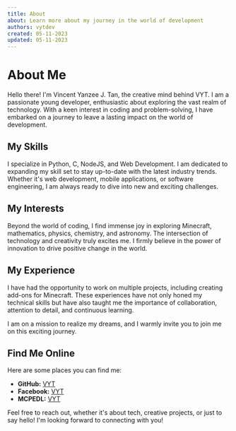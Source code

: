 ```yaml
---
title: About
about: Learn more about my journey in the world of development
authors: vytdev
created: 05-11-2023
updated: 05-11-2023
---
```


# About Me

Hello there! I'm Vincent Yanzee J. Tan, the creative mind behind VYT. I am a passionate young
developer, enthusiastic about exploring the vast realm of technology. With a keen interest in coding
and problem-solving, I have embarked on a journey to leave a lasting impact on the world of development.

## My Skills

I specialize in Python, C, NodeJS, and Web Development. I am dedicated to expanding my skill set to
stay up-to-date with the latest industry trends. Whether it's web development, mobile applications,
or software engineering, I am always ready to dive into new and exciting challenges.

## My Interests

Beyond the world of coding, I find immense joy in exploring Minecraft, mathematics, physics, chemistry,
and astronomy. The intersection of technology and creativity truly excites me. I firmly believe in
the power of innovation to drive positive change in the world.

## My Experience

I have had the opportunity to work on multiple projects, including creating add-ons for Minecraft.
These experiences have not only honed my technical skills but have also taught me the importance of
collaboration, attention to detail, and continuous learning.

I am on a mission to realize my dreams, and I warmly invite you to join me on this exciting journey.

## Find Me Online

Here are some places you can find me:

- **GitHub:** [VYT](https://github.com/vytdev)
- **Facebook:** [VYT](https://www.facebook.com/vytdev)
- **MCPEDL:** [VYT](https://mcpedl.com/user/vytdev)

Feel free to reach out, whether it's about tech, creative projects, or just to say hello! I'm looking
forward to connecting with you!
